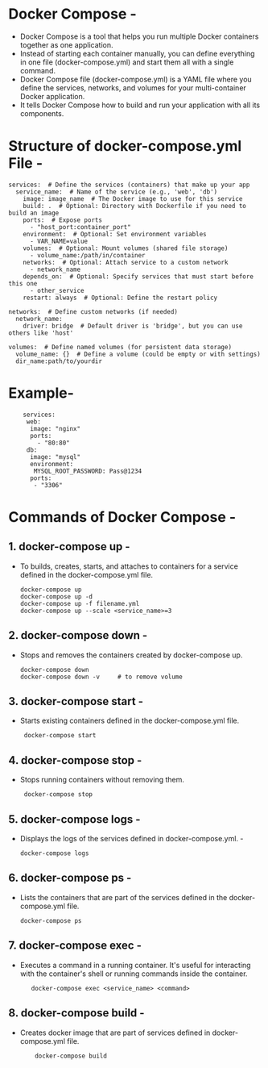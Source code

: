 # Docker Compose -
- Docker Compose is a tool that helps you run multiple Docker containers together as one application.
- Instead of starting each container manually, you can define everything in one file (docker-compose.yml) and start them all with a single command.
- Docker Compose file (docker-compose.yml) is a YAML file where you define the services, networks, and volumes for your multi-container Docker application.
- It tells Docker Compose how to build and run your application with all its components.

# Structure of docker-compose.yml File -

    services:  # Define the services (containers) that make up your app
      service_name:  # Name of the service (e.g., 'web', 'db')
        image: image_name  # The Docker image to use for this service
        build: .  # Optional: Directory with Dockerfile if you need to build an image
        ports:  # Expose ports
          - "host_port:container_port"
        environment:  # Optional: Set environment variables
          - VAR_NAME=value
        volumes:  # Optional: Mount volumes (shared file storage)
          - volume_name:/path/in/container
        networks:  # Optional: Attach service to a custom network
          - network_name
        depends_on:  # Optional: Specify services that must start before this one
          - other_service
        restart: always  # Optional: Define the restart policy
    
    networks:  # Define custom networks (if needed)
      network_name:
        driver: bridge  # Default driver is 'bridge', but you can use others like 'host'
    
    volumes:  # Define named volumes (for persistent data storage)
      volume_name: {}  # Define a volume (could be empty or with settings)
      dir_name:path/to/yourdir

# Example-
    
        services:
         web:
          image: "nginx"
          ports:
            - "80:80"
         db:
          image: "mysql"
          environment:
           MYSQL_ROOT_PASSWORD: Pass@1234
          ports:
           - "3306"



# Commands of Docker Compose -

## 1. docker-compose up -
- To builds, creates, starts, and attaches to containers for a service defined in the docker-compose.yml file.

      docker-compose up
      docker-compose up -d
      docker-compose up -f filename.yml
      docker-compose up --scale <service_name>=3

## 2. docker-compose down -
- Stops and removes the containers created by docker-compose up.

      docker-compose down
      docker-compose down -v     # to remove volume
    

## 3. docker-compose start -
- Starts existing containers defined in the docker-compose.yml file.

       docker-compose start

## 4. docker-compose stop -
- Stops running containers without removing them.

       docker-compose stop

## 5. docker-compose logs -
- Displays the logs of the services defined in docker-compose.yml. -

      docker-compose logs

## 6. docker-compose ps -
- Lists the containers that are part of the services defined in the docker-compose.yml file.

      docker-compose ps


## 7. docker-compose exec -
- Executes a command in a running container. It's useful for interacting with the container's shell or running commands inside the container.

         docker-compose exec <service_name> <command>

## 8. docker-compose build -
- Creates docker image that are part of services defined in docker-compose.yml file.

          docker-compose build






